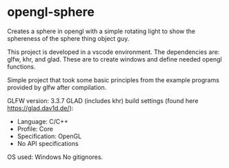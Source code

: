 # opengl-sphere

Creates a sphere in opengl with a simple rotating light to show the sphereness of the sphere thing object guy.

This project is developed in a vscode environment. The dependencies are: glfw, khr, and glad. These are to create windows and define needed opengl functions.

Simple project that took some basic principles from the example programs provided by glfw after compilation.

GLFW version: 3.3.7
GLAD (includes khr) build settings (found here https://glad.dav1d.de/): 
  - Language: C/C++
  - Profile: Core
  - Specification: OpenGL
  - No API specifications

OS used: Windows
No gitignores.
